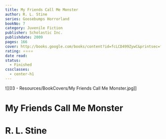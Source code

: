 ```yaml
---
title: My Friends Call Me Monster
author: R. L. Stine
series: Goosebumps Horrorland
bookNo: 7
category: Juvenile Fiction
publisher: Scholastic Inc.
publishdate: 2009
pages: 166
cover: http://books.google.com/books/content?id=fcLCD499ZywC&printsec=frontcover&img=1&zoom=1&edge=curl&source=gbs_api
rating: ⭐⭐⭐⭐
date read: 
status:
  - Finished
cssclasses:
  - center-h1
---
```

![[03 - Resources/BookCovers/My Friends Call Me Monster.jpg]]
# My Friends Call Me Monster
# R. L. Stine